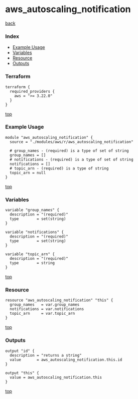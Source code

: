 # aws_autoscaling_notification
[back](../aws.md)
### Index
- [Example Usage](#example-usage)
- [Variables](#variables)
- [Resource](#resource)
- [Outputs](#outputs)
### Terraform
```hcl
terraform {
  required_providers {
    aws = ">= 3.22.0"
  }
}
```
[top](#index)
### Example Usage
```hcl
module "aws_autoscaling_notification" {
  source = "./modules/aws/r/aws_autoscaling_notification"

  # group_names - (required) is a type of set of string
  group_names = []
  # notifications - (required) is a type of set of string
  notifications = []
  # topic_arn - (required) is a type of string
  topic_arn = null
}
```
[top](#index)
### Variables
```hcl
variable "group_names" {
  description = "(required)"
  type        = set(string)
}

variable "notifications" {
  description = "(required)"
  type        = set(string)
}

variable "topic_arn" {
  description = "(required)"
  type        = string
}
```
[top](#index)

### Resource
```hcl
resource "aws_autoscaling_notification" "this" {
  group_names   = var.group_names
  notifications = var.notifications
  topic_arn     = var.topic_arn
}
```
[top](#index)
### Outputs
```hcl
output "id" {
  description = "returns a string"
  value       = aws_autoscaling_notification.this.id
}

output "this" {
  value = aws_autoscaling_notification.this
}
```
[top](#index)
